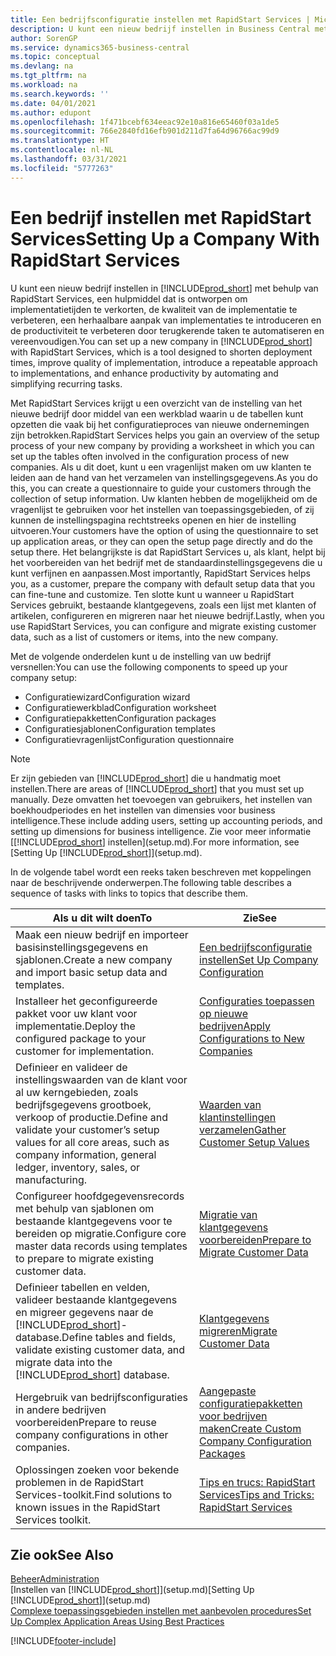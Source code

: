 ```yaml
---
title: Een bedrijfsconfiguratie instellen met RapidStart Services | Microsoft Docs
description: U kunt een nieuw bedrijf instellen in Business Central met behulp van RapidStart Services. Dit is een hulpmiddel dat is ontworpen om implementatietijden te verkorten, de kwaliteit van de implementatie te verbeteren, een herhaalbare aanpak van implementaties te introduceren en de productiviteit te verbeteren door terugkerende taken te automatiseren en vereenvoudigen.
author: SorenGP
ms.service: dynamics365-business-central
ms.topic: conceptual
ms.devlang: na
ms.tgt_pltfrm: na
ms.workload: na
ms.search.keywords: ''
ms.date: 04/01/2021
ms.author: edupont
ms.openlocfilehash: 1f471bcebf634eeac92e10a816e65460f03a1de5
ms.sourcegitcommit: 766e2840fd16efb901d211d7fa64d96766ac99d9
ms.translationtype: HT
ms.contentlocale: nl-NL
ms.lasthandoff: 03/31/2021
ms.locfileid: "5777263"
---
```

# <a name="setting-up-a-company-with-rapidstart-services"></a><span data-ttu-id="846dd-103">Een bedrijf instellen met RapidStart Services</span><span class="sxs-lookup"><span data-stu-id="846dd-103">Setting Up a Company With RapidStart Services</span></span>
<span data-ttu-id="846dd-104">U kunt een nieuw bedrijf instellen in [!INCLUDE[prod_short](includes/prod_short.md)] met behulp van RapidStart Services, een hulpmiddel dat is ontworpen om implementatietijden te verkorten, de kwaliteit van de implementatie te verbeteren, een herhaalbare aanpak van implementaties te introduceren en de productiviteit te verbeteren door terugkerende taken te automatiseren en vereenvoudigen.</span><span class="sxs-lookup"><span data-stu-id="846dd-104">You can set up a new company in [!INCLUDE[prod_short](includes/prod_short.md)] with RapidStart Services, which is a tool designed to shorten deployment times, improve quality of implementation, introduce a repeatable approach to implementations, and enhance productivity by automating and simplifying recurring tasks.</span></span>  

<span data-ttu-id="846dd-105">Met RapidStart Services krijgt u een overzicht van de instelling van het nieuwe bedrijf door middel van een werkblad waarin u de tabellen kunt opzetten die vaak bij het configuratieproces van nieuwe ondernemingen zijn betrokken.</span><span class="sxs-lookup"><span data-stu-id="846dd-105">RapidStart Services helps you gain an overview of the setup process of your new company by providing a worksheet in which you can set up the tables often involved in the configuration process of new companies.</span></span> <span data-ttu-id="846dd-106">Als u dit doet, kunt u een vragenlijst maken om uw klanten te leiden aan de hand van het verzamelen van instellingsgegevens.</span><span class="sxs-lookup"><span data-stu-id="846dd-106">As you do this, you can create a questionnaire to guide your customers through the collection of setup information.</span></span> <span data-ttu-id="846dd-107">Uw klanten hebben de mogelijkheid om de vragenlijst te gebruiken voor het instellen van toepassingsgebieden, of zij kunnen de instellingspagina rechtstreeks openen en hier de instelling uitvoeren.</span><span class="sxs-lookup"><span data-stu-id="846dd-107">Your customers have the option of using the questionnaire to set up application areas, or they can open the setup page directly and do the setup there.</span></span> <span data-ttu-id="846dd-108">Het belangrijkste is dat RapidStart Services u, als klant, helpt bij het voorbereiden van het bedrijf met de standaardinstellingsgegevens die u kunt verfijnen en aanpassen.</span><span class="sxs-lookup"><span data-stu-id="846dd-108">Most importantly, RapidStart Services helps you, as a customer, prepare the company with default setup data that you can fine-tune and customize.</span></span> <span data-ttu-id="846dd-109">Ten slotte kunt u wanneer u RapidStart Services gebruikt, bestaande klantgegevens, zoals een lijst met klanten of artikelen, configureren en migreren naar het nieuwe bedrijf.</span><span class="sxs-lookup"><span data-stu-id="846dd-109">Lastly, when you use RapidStart Services, you can configure and migrate existing customer data, such as a list of customers or items, into the new company.</span></span>

<span data-ttu-id="846dd-110">Met de volgende onderdelen kunt u de instelling van uw bedrijf versnellen:</span><span class="sxs-lookup"><span data-stu-id="846dd-110">You can use the following components to speed up your company setup:</span></span>  

-   <span data-ttu-id="846dd-111">Configuratiewizard</span><span class="sxs-lookup"><span data-stu-id="846dd-111">Configuration wizard</span></span>  
-   <span data-ttu-id="846dd-112">Configuratiewerkblad</span><span class="sxs-lookup"><span data-stu-id="846dd-112">Configuration worksheet</span></span>  
-   <span data-ttu-id="846dd-113">Configuratiepakketten</span><span class="sxs-lookup"><span data-stu-id="846dd-113">Configuration packages</span></span>  
-   <span data-ttu-id="846dd-114">Configuratiesjablonen</span><span class="sxs-lookup"><span data-stu-id="846dd-114">Configuration templates</span></span>  
-   <span data-ttu-id="846dd-115">Configuratievragenlijst</span><span class="sxs-lookup"><span data-stu-id="846dd-115">Configuration questionnaire</span></span>  

> [!Note]  
>  <span data-ttu-id="846dd-116">Er zijn gebieden van [!INCLUDE[prod_short](includes/prod_short.md)] die u handmatig moet instellen.</span><span class="sxs-lookup"><span data-stu-id="846dd-116">There are areas of [!INCLUDE[prod_short](includes/prod_short.md)] that you must set up manually.</span></span> <span data-ttu-id="846dd-117">Deze omvatten het toevoegen van gebruikers, het instellen van boekhoudperiodes en het instellen van dimensies voor business intelligence.</span><span class="sxs-lookup"><span data-stu-id="846dd-117">These include adding users, setting up accounting periods, and setting up dimensions for business intelligence.</span></span> <span data-ttu-id="846dd-118">Zie voor meer informatie [[!INCLUDE[prod_short](includes/prod_short.md)] instellen](setup.md).</span><span class="sxs-lookup"><span data-stu-id="846dd-118">For more information, see [Setting Up [!INCLUDE[prod_short](includes/prod_short.md)]](setup.md).</span></span>

 <span data-ttu-id="846dd-119">In de volgende tabel wordt een reeks taken beschreven met koppelingen naar de beschrijvende onderwerpen.</span><span class="sxs-lookup"><span data-stu-id="846dd-119">The following table describes a sequence of tasks with links to topics that describe them.</span></span>

|<span data-ttu-id="846dd-120">**Als u dit wilt doen**</span><span class="sxs-lookup"><span data-stu-id="846dd-120">**To**</span></span>|<span data-ttu-id="846dd-121">**Zie**</span><span class="sxs-lookup"><span data-stu-id="846dd-121">**See**</span></span>|  
|------------|-------------|  
|<span data-ttu-id="846dd-122">Maak een nieuw bedrijf en importeer basisinstellingsgegevens en sjablonen.</span><span class="sxs-lookup"><span data-stu-id="846dd-122">Create a new company and import basic setup data and templates.</span></span>|[<span data-ttu-id="846dd-123">Een bedrijfsconfiguratie instellen</span><span class="sxs-lookup"><span data-stu-id="846dd-123">Set Up Company Configuration</span></span>](admin-set-up-company-configuration.md)|  
|<span data-ttu-id="846dd-124">Installeer het geconfigureerde pakket voor uw klant voor implementatie.</span><span class="sxs-lookup"><span data-stu-id="846dd-124">Deploy the configured package to your customer for implementation.</span></span>|[<span data-ttu-id="846dd-125">Configuraties toepassen op nieuwe bedrijven</span><span class="sxs-lookup"><span data-stu-id="846dd-125">Apply Configurations to New Companies</span></span>](admin-apply-configuration-to-new-companies.md)|
|<span data-ttu-id="846dd-126">Definieer en valideer de instellingswaarden van de klant voor al uw kerngebieden, zoals bedrijfsgegevens grootboek, verkoop of productie.</span><span class="sxs-lookup"><span data-stu-id="846dd-126">Define and validate your customer’s setup values for all core areas, such as company information, general ledger, inventory, sales, or manufacturing.</span></span>|[<span data-ttu-id="846dd-127">Waarden van klantinstellingen verzamelen</span><span class="sxs-lookup"><span data-stu-id="846dd-127">Gather Customer Setup Values</span></span>](admin-gather-customer-setup-values.md)|  
|<span data-ttu-id="846dd-128">Configureer hoofdgegevensrecords met behulp van sjablonen om bestaande klantgegevens voor te bereiden op migratie.</span><span class="sxs-lookup"><span data-stu-id="846dd-128">Configure core master data records using templates to prepare to migrate existing customer data.</span></span>|[<span data-ttu-id="846dd-129">Migratie van klantgegevens voorbereiden</span><span class="sxs-lookup"><span data-stu-id="846dd-129">Prepare to Migrate Customer Data</span></span>](admin-use-templates-to-prepare-customer-data-for-migration.md)|  
|<span data-ttu-id="846dd-130">Definieer tabellen en velden, valideer bestaande klantgegevens en migreer gegevens naar de [!INCLUDE[prod_short](includes/prod_short.md)]-database.</span><span class="sxs-lookup"><span data-stu-id="846dd-130">Define tables and fields, validate existing customer data, and migrate data into the [!INCLUDE[prod_short](includes/prod_short.md)] database.</span></span>|[<span data-ttu-id="846dd-131">Klantgegevens migreren</span><span class="sxs-lookup"><span data-stu-id="846dd-131">Migrate Customer Data</span></span>](admin-migrate-customer-data.md)|
|<span data-ttu-id="846dd-132">Hergebruik van bedrijfsconfiguraties in andere bedrijven voorbereiden</span><span class="sxs-lookup"><span data-stu-id="846dd-132">Prepare to reuse company configurations in other companies.</span></span>|[<span data-ttu-id="846dd-133">Aangepaste configuratiepakketten voor bedrijven maken</span><span class="sxs-lookup"><span data-stu-id="846dd-133">Create Custom Company Configuration Packages</span></span>](admin-how-to-create-custom-company-configuration-packages.md)|
|<span data-ttu-id="846dd-134">Oplossingen zoeken voor bekende problemen in de RapidStart Services-toolkit.</span><span class="sxs-lookup"><span data-stu-id="846dd-134">Find solutions to known issues in the RapidStart Services toolkit.</span></span>|[<span data-ttu-id="846dd-135">Tips en trucs: RapidStart Services</span><span class="sxs-lookup"><span data-stu-id="846dd-135">Tips and Tricks: RapidStart Services</span></span>](admin-tips-and-tricks-rapidstart-services.md)|  

## <a name="see-also"></a><span data-ttu-id="846dd-136">Zie ook</span><span class="sxs-lookup"><span data-stu-id="846dd-136">See Also</span></span>  
[<span data-ttu-id="846dd-137">Beheer</span><span class="sxs-lookup"><span data-stu-id="846dd-137">Administration</span></span>](admin-setup-and-administration.md)  
<span data-ttu-id="846dd-138">[Instellen van [!INCLUDE[prod_short](includes/prod_short.md)]](setup.md)</span><span class="sxs-lookup"><span data-stu-id="846dd-138">[Setting Up [!INCLUDE[prod_short](includes/prod_short.md)]](setup.md)</span></span>  
[<span data-ttu-id="846dd-139">Complexe toepassingsgebieden instellen met aanbevolen procedures</span><span class="sxs-lookup"><span data-stu-id="846dd-139">Set Up Complex Application Areas Using Best Practices</span></span>](set-up-complex-application-areas-using-best-practices.md)   


[!INCLUDE[footer-include](includes/footer-banner.md)]